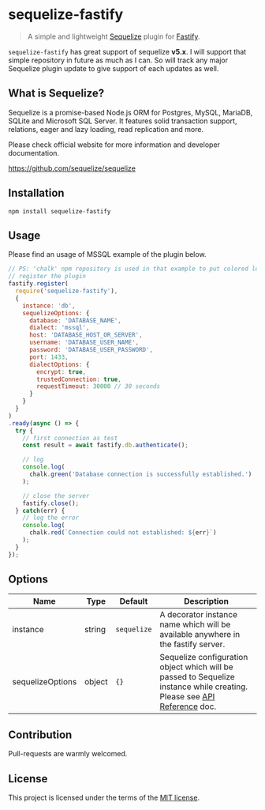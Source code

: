 # sequelize-fastify
> A simple and lightweight [Sequelize](https://sequelize.org/) plugin for [Fastify](https://github.com/fastify/fastify).

`sequelize-fastify` has great support of sequelize **v5.x**. I will support that simple repository in future as much as I can. So will track any major Sequelize plugin update to give support of each updates as well.

## What is Sequelize?
Sequelize is a promise-based Node.js ORM for Postgres, MySQL, MariaDB, SQLite and Microsoft SQL Server. It features solid transaction support, relations, eager and lazy loading, read replication and more.

Please check official website for more information and developer documentation.

https://github.com/sequelize/sequelize

## Installation
`npm install sequelize-fastify`

## Usage
Please find an usage of MSSQL example of the plugin below.

```js
// PS: 'chalk' npm repository is used in that example to put colored logs to the console
// register the plugin
fastify.register(
  require('sequelize-fastify'),
  {
    instance: 'db',
    sequelizeOptions: {
      database: 'DATABASE_NAME',
      dialect: 'mssql',
      host: 'DATABASE_HOST_OR_SERVER',
      username: 'DATABASE_USER_NAME',
      password: 'DATABASE_USER_PASSWORD',
      port: 1433,
      dialectOptions: {
        encrypt: true,
        trustedConnection: true,
        requestTimeout: 30000 // 30 seconds
      }
    }
  }
)
.ready(async () => {
  try {
    // first connection as test
    const result = await fastify.db.authenticate();

    // log
    console.log(
      chalk.green('Database connection is successfully established.')
    );

    // close the server
    fastify.close();
  } catch(err) {
    // log the error
    console.log(
      chalk.red(`Connection could not established: ${err}`)
    );
  }
});
```

## Options
| Name              | Type               | Default                             | Description                                                                                                          |
| ---               | ---                | ---                                 | ---                                                                                                                  |
| instance         | string | `sequelize`                                | A decorator instance name which will be available anywhere in the fastify server.                                                 |
| sequelizeOptions         | object            | `{}`                                | Sequelize configuration object which will be passed to Sequelize instance while creating. Please see [API Reference](https://sequelize.org/master/class/lib/sequelize.js~Sequelize.html#instance-constructor-constructor) doc.                                      |

## Contribution
Pull-requests are warmly welcomed.

## License
This project is licensed under the terms of the [MIT license](https://github.com/hsynlms/sequelize-fastify/blob/master/LICENSE).
